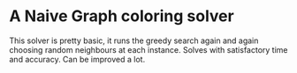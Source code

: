 # A Naive Graph coloring solver
This solver is pretty basic,
it runs the greedy search again and again choosing random
neighbours at each instance.
Solves with satisfactory time and accuracy. Can be improved a lot.
